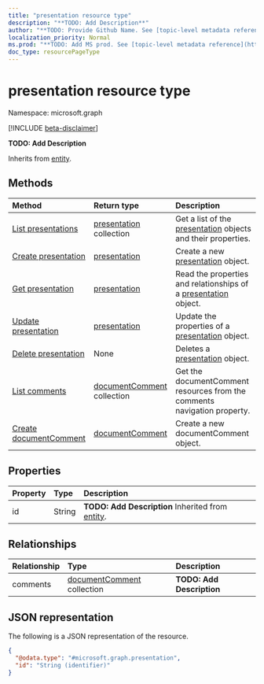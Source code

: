 ```yaml
---
title: "presentation resource type"
description: "**TODO: Add Description**"
author: "**TODO: Provide Github Name. See [topic-level metadata reference](https://msgo.azurewebsites.net/add/document/guidelines/metadata.html#topic-level-metadata)**"
localization_priority: Normal
ms.prod: "**TODO: Add MS prod. See [topic-level metadata reference](https://msgo.azurewebsites.net/add/document/guidelines/metadata.html#topic-level-metadata)**"
doc_type: resourcePageType
---
```


# presentation resource type

Namespace: microsoft.graph

[!INCLUDE [beta-disclaimer](../../includes/beta-disclaimer.md)]

**TODO: Add Description**


Inherits from [entity](../resources/entity.md).

## Methods
|Method|Return type|Description|
|:---|:---|:---|
|[List presentations](../api/presentation-list.md)|[presentation](../resources/presentation.md) collection|Get a list of the [presentation](../resources/presentation.md) objects and their properties.|
|[Create presentation](../api/presentation-create.md)|[presentation](../resources/presentation.md)|Create a new [presentation](../resources/presentation.md) object.|
|[Get presentation](../api/presentation-get.md)|[presentation](../resources/presentation.md)|Read the properties and relationships of a [presentation](../resources/presentation.md) object.|
|[Update presentation](../api/presentation-update.md)|[presentation](../resources/presentation.md)|Update the properties of a [presentation](../resources/presentation.md) object.|
|[Delete presentation](../api/presentation-delete.md)|None|Deletes a [presentation](../resources/presentation.md) object.|
|[List comments](../api/presentation-list-comments.md)|[documentComment](../resources/documentcomment.md) collection|Get the documentComment resources from the comments navigation property.|
|[Create documentComment](../api/presentation-post-comments.md)|[documentComment](../resources/documentcomment.md)|Create a new documentComment object.|

## Properties
|Property|Type|Description|
|:---|:---|:---|
|id|String|**TODO: Add Description** Inherited from [entity](../resources/entity.md).|

## Relationships
|Relationship|Type|Description|
|:---|:---|:---|
|comments|[documentComment](../resources/documentcomment.md) collection|**TODO: Add Description**|

## JSON representation
The following is a JSON representation of the resource.
<!-- {
  "blockType": "resource",
  "keyProperty": "id",
  "@odata.type": "microsoft.graph.presentation",
  "baseType": "microsoft.graph.entity",
  "openType": false
}
-->
``` json
{
  "@odata.type": "#microsoft.graph.presentation",
  "id": "String (identifier)"
}
```

